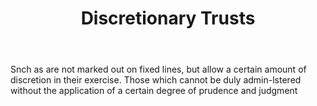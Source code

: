 ---
title: Discretionary Trusts
letter: D
permalink: "/definitions/bld-discretionary-trusts.html"
body: Snch as are not marked out on fixed lines, but allow a certain amount of discretion
  in their exercise. Those which cannot be duly admin-lstered without the application
  of a certain degree of prudence and judgment
published_at: '2018-07-07'
source: Black's Law Dictionary 2nd Ed (1910)
layout: post
---